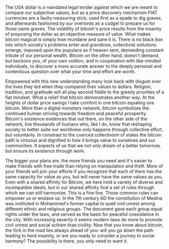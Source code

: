 
The USA dollar is a mandated legal tender against which we are meant to
compare our subjective values, but as a price discovery mechanism FIAT
currencies are a faulty measuring stick, used first as a spade to dig
graves, and afterwards fashioned by our overlords as a cudgel to prepare
us for those same graves. The volatility of bitcoin\'s price results
from the insanity of proposing the dollar as an objective measure of
value. What makes bitcoin magical is simply how mundane and sane it is.
There is no black box into which society\'s problems enter and
grandiose, collectivist sollutions emerge, imposed upon the populace as
if heaven sent, demanding constant tribute of our personal wealth.
Bitcoin on the other hand, doesn\'t demand, but beckons you, of your own
volition, and in cooperation with like-minded individuals, to discover a
more accurate answer to the deeply personal and contentious question
over what your time and effort are worth.

Empowered with this new understanding many look back with disgust over
the lives they led when they compared their values to dollars. Religion,
tradition, and gratitude will all play second fiddle to the greedy
priorities of a fiat mindset. What a relief that bitcoin demonstrates
another way. At the heights of dollar price swings I take comfort in one
bitcoin equaling one bitcoin. More than a digital monetary network,
bitcoin symbolizes the continued human striving towards freedom and
peaceful prosperity. Bitcoin\'s existence evidences that out there, on
the other side of the network, live thousands of humans who, like I do,
know that reshaping society to better suite our worldview only happens
through collective effort, but voluntarily. In constrast to the coerced
collectivism of states the bitcoin path is virtuous and dignified in how
it brings value to ourselves and our communities. It expects of us that
we not only dream of a better tomorrow, but ensure its existence through
work.

The bigger your plans are, the more friends you need and it\'s easier to
make friends with free trade than relying on manipulation and theft.
More of your friends will join your efforts if you recognize that each
of them has the same capacity for value as you, but will never have the
same values as you. Even with a shared affinity for Bitcoin, we here
hold a variety of diverse and incompatible ideals, but in our shared
affinity find a set of rules through which we can still harmonize. This
is a fine line. Those common rules can empower us or enslave us. In the
7th century AD the constitution of Medina was instituted in Mohammed\'s
former capital to quell civil unrest among different ethnic and
religious groups. The document gave each group equal rights under the
laws, and served as the basis for peaceful coexistence in the city. With
increasing severity it seems modern laws do more to promote civil unrest
and social schism than civility. Now that you know about bitcoin, the
fork in the road lies always ahead of you: will you go down the path
leading to herd insanity, or are you ready to consider a journey to
social harmony? The possibility is there, you only need to want it.


